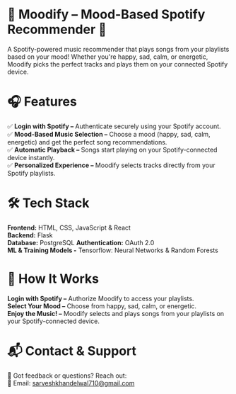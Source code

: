 # 📀 **Moodify – Mood-Based Spotify Recommender** 🎵

A Spotify-powered music recommender that plays songs from your playlists based on your mood! Whether you're happy, sad, calm, or energetic, Moodify picks the perfect tracks and plays them on your connected Spotify device.

# 🎧 **Features**

✅ **Login with Spotify –** Authenticate securely using your Spotify account.\
✅ **Mood-Based Music Selection –** Choose a mood (happy, sad, calm, energetic) and get the perfect song recommendations.\
✅ **Automatic Playback –** Songs start playing on your Spotify-connected device instantly.\
✅ **Personalized Experience –** Moodify selects tracks directly from your Spotify playlists.

# 🛠 **Tech Stack**

**Frontend:** HTML, CSS, JavaScript & React\
**Backend:** Flask\
**Database:** PostgreSQL
**Authentication:** OAuth 2.0\
**ML & Training Models -** Tensorflow: Neural Networks & Random Forests

# 🎵 **How It Works**

**Login with Spotify –** Authorize Moodify to access your playlists.\
**Select Your Mood –** Choose from happy, sad, calm, or energetic.\
**Enjoy the Music! –** Moodify selects and plays songs from your playlists on your Spotify-connected device.

# 📬 **Contact & Support**

💬 Got feedback or questions? Reach out:\
📧 Email: sarveshkhandelwal710@gmail.com
